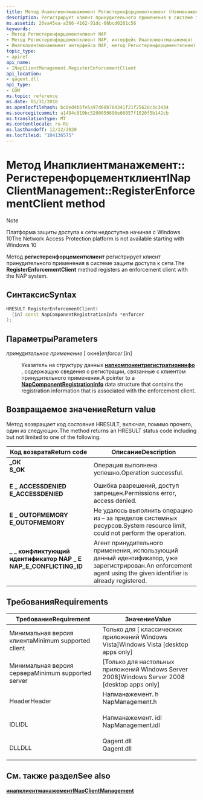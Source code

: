 ```yaml
---
title: Метод Инапклиентманажемент Регистеренфорцементклиент (Напманажемент. h)
description: Регистрирует клиент принудительного применения в системе защиты доступа к сети.
ms.assetid: 26ea45ea-a366-4162-91dc-06bcd0261c56
keywords:
- Метод Регистеренфорцементклиент NAP
- Метод Регистеренфорцементклиент NAP, интерфейс Инапклиентманажемент
- Инапклиентманажемент интерфейса NAP, метод Регистеренфорцементклиент
topic_type:
- apiref
api_name:
- INapClientManagement.RegisterEnforcementClient
api_location:
- qagent.dll
api_type:
- COM
ms.topic: reference
ms.date: 05/31/2018
ms.openlocfilehash: bc8ed4b5fe5a97d60b764341f21f25628c3c3434
ms.sourcegitcommit: a1494c819bc5200050696e66057f1020f5b142cb
ms.translationtype: MT
ms.contentlocale: ru-RU
ms.lasthandoff: 12/12/2020
ms.locfileid: "104136575"
---
```

# <a name="inapclientmanagementregisterenforcementclient-method"></a><span data-ttu-id="6e6fe-106">Метод Инапклиентманажемент:: Регистеренфорцементклиент</span><span class="sxs-lookup"><span data-stu-id="6e6fe-106">INapClientManagement::RegisterEnforcementClient method</span></span>

> [!Note]  
> <span data-ttu-id="6e6fe-107">Платформа защиты доступа к сети недоступна начиная с Windows 10</span><span class="sxs-lookup"><span data-stu-id="6e6fe-107">The Network Access Protection platform is not available starting with Windows 10</span></span>

 

<span data-ttu-id="6e6fe-108">Метод **регистеренфорцементклиент** регистрирует клиент принудительного применения в системе защиты доступа к сети.</span><span class="sxs-lookup"><span data-stu-id="6e6fe-108">The **RegisterEnforcementClient** method registers an enforcement client with the NAP system.</span></span>

## <a name="syntax"></a><span data-ttu-id="6e6fe-109">Синтаксис</span><span class="sxs-lookup"><span data-stu-id="6e6fe-109">Syntax</span></span>


```C++
HRESULT RegisterEnforcementClient(
  [in] const NapComponentRegistrationInfo *enforcer
);
```



## <a name="parameters"></a><span data-ttu-id="6e6fe-110">Параметры</span><span class="sxs-lookup"><span data-stu-id="6e6fe-110">Parameters</span></span>

<dl> <dt>

<span data-ttu-id="6e6fe-111">*принудительное применение* \[ окне\]</span><span class="sxs-lookup"><span data-stu-id="6e6fe-111">*enforcer* \[in\]</span></span>
</dt> <dd>

<span data-ttu-id="6e6fe-112">Указатель на структуру данных [**напкомпонентрегистратионинфо**](/windows/win32/api/naptypes/ns-naptypes-napcomponentregistrationinfo) , содержащую сведения о регистрации, связанные с клиентом принудительного применения.</span><span class="sxs-lookup"><span data-stu-id="6e6fe-112">A pointer to a [**NapComponentRegistrationInfo**](/windows/win32/api/naptypes/ns-naptypes-napcomponentregistrationinfo) data structure that contains the registration information that is associated with the enforcement client.</span></span>

</dd> </dl>

## <a name="return-value"></a><span data-ttu-id="6e6fe-113">Возвращаемое значение</span><span class="sxs-lookup"><span data-stu-id="6e6fe-113">Return value</span></span>

<span data-ttu-id="6e6fe-114">Метод возвращает код состояния HRESULT, включая, помимо прочего, один из следующих.</span><span class="sxs-lookup"><span data-stu-id="6e6fe-114">The method returns an HRESULT status code including but not limited to one of the following.</span></span>



| <span data-ttu-id="6e6fe-115">Код возврата</span><span class="sxs-lookup"><span data-stu-id="6e6fe-115">Return code</span></span>                                                                                            | <span data-ttu-id="6e6fe-116">Описание</span><span class="sxs-lookup"><span data-stu-id="6e6fe-116">Description</span></span>                                                                       |
|--------------------------------------------------------------------------------------------------------|-----------------------------------------------------------------------------------|
| <dl> <span data-ttu-id="6e6fe-117"><dt>**\_ОК**</dt></span><span class="sxs-lookup"><span data-stu-id="6e6fe-117"><dt>**S\_OK**</dt></span></span> </dl>                   | <span data-ttu-id="6e6fe-118">Операция выполнена успешно.</span><span class="sxs-lookup"><span data-stu-id="6e6fe-118">Operation successful.</span></span><br/>                                                  |
| <dl> <span data-ttu-id="6e6fe-119"><dt>**E \_ ACCESSDENIED**</dt></span><span class="sxs-lookup"><span data-stu-id="6e6fe-119"><dt>**E\_ACCESSDENIED**</dt></span></span> </dl>         | <span data-ttu-id="6e6fe-120">Ошибка разрешений, доступ запрещен.</span><span class="sxs-lookup"><span data-stu-id="6e6fe-120">Permissions error, access denied.</span></span><br/>                                      |
| <dl> <span data-ttu-id="6e6fe-121"><dt>**E \_ OUTOFMEMORY**</dt></span><span class="sxs-lookup"><span data-stu-id="6e6fe-121"><dt>**E\_OUTOFMEMORY**</dt></span></span> </dl>          | <span data-ttu-id="6e6fe-122">Не удалось выполнить операцию из – за пределов системных ресурсов.</span><span class="sxs-lookup"><span data-stu-id="6e6fe-122">System resource limit, could not perform the operation.</span></span><br/>                |
| <dl> <span data-ttu-id="6e6fe-123"><dt>**\_ \_ конфликтующий идентификатор NAP \_ E**</dt></span><span class="sxs-lookup"><span data-stu-id="6e6fe-123"><dt>**NAP\_E\_CONFLICTING\_ID**</dt></span></span> </dl> | <span data-ttu-id="6e6fe-124">Агент принудительного применения, использующий данный идентификатор, уже зарегистрирован.</span><span class="sxs-lookup"><span data-stu-id="6e6fe-124">An enforcement agent using the given identifier is already registered.</span></span><br/> |



 

## <a name="requirements"></a><span data-ttu-id="6e6fe-125">Требования</span><span class="sxs-lookup"><span data-stu-id="6e6fe-125">Requirements</span></span>



| <span data-ttu-id="6e6fe-126">Требование</span><span class="sxs-lookup"><span data-stu-id="6e6fe-126">Requirement</span></span> | <span data-ttu-id="6e6fe-127">Значение</span><span class="sxs-lookup"><span data-stu-id="6e6fe-127">Value</span></span> |
|-------------------------------------|----------------------------------------------------------------------------------------------|
| <span data-ttu-id="6e6fe-128">Минимальная версия клиента</span><span class="sxs-lookup"><span data-stu-id="6e6fe-128">Minimum supported client</span></span><br/> | <span data-ttu-id="6e6fe-129">Только для \[ классических приложений Windows Vista\]</span><span class="sxs-lookup"><span data-stu-id="6e6fe-129">Windows Vista \[desktop apps only\]</span></span><br/>                                               |
| <span data-ttu-id="6e6fe-130">Минимальная версия сервера</span><span class="sxs-lookup"><span data-stu-id="6e6fe-130">Minimum supported server</span></span><br/> | <span data-ttu-id="6e6fe-131">\[Только для настольных приложений Windows Server 2008\]</span><span class="sxs-lookup"><span data-stu-id="6e6fe-131">Windows Server 2008 \[desktop apps only\]</span></span><br/>                                         |
| <span data-ttu-id="6e6fe-132">Header</span><span class="sxs-lookup"><span data-stu-id="6e6fe-132">Header</span></span><br/>                   | <dl> <span data-ttu-id="6e6fe-133"><dt>Напманажемент. h</dt></span><span class="sxs-lookup"><span data-stu-id="6e6fe-133"><dt>NapManagement.h</dt></span></span> </dl>   |
| <span data-ttu-id="6e6fe-134">IDL</span><span class="sxs-lookup"><span data-stu-id="6e6fe-134">IDL</span></span><br/>                      | <dl> <span data-ttu-id="6e6fe-135"><dt>Напманажемент. idl</dt></span><span class="sxs-lookup"><span data-stu-id="6e6fe-135"><dt>NapManagement.idl</dt></span></span> </dl> |
| <span data-ttu-id="6e6fe-136">DLL</span><span class="sxs-lookup"><span data-stu-id="6e6fe-136">DLL</span></span><br/>                      | <dl> <span data-ttu-id="6e6fe-137"><dt>Qagent.dll</dt></span><span class="sxs-lookup"><span data-stu-id="6e6fe-137"><dt>Qagent.dll</dt></span></span> </dl>        |



## <a name="see-also"></a><span data-ttu-id="6e6fe-138">См. также раздел</span><span class="sxs-lookup"><span data-stu-id="6e6fe-138">See also</span></span>

<dl> <dt>

[<span data-ttu-id="6e6fe-139">**инапклиентманажемент**</span><span class="sxs-lookup"><span data-stu-id="6e6fe-139">**INapClientManagement**</span></span>](inapclientmanagement.md)
</dt> </dl>

 

 





